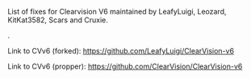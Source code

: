 List of fixes for Clearvision V6 maintained by LeafyLuigi, Leozard, KitKat3582, Scars and Cruxie.

.

Link to CVv6 (forked): https://github.com/LeafyLuigi/ClearVision-v6

Link to CVv6 (propper): https://github.com/ClearVision/ClearVision-v6
